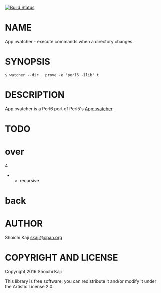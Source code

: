 [![Build Status](https://travis-ci.org/skaji/App-watcher.svg?branch=master)](https://travis-ci.org/skaji/App-watcher)

NAME
====

App::watcher - execute commands when a directory changes

SYNOPSIS
========

    $ watcher --dir . prove -e 'perl6 -Ilib' t

DESCRIPTION
===========

App::watcher is a Perl6 port of Perl5's [App::watcher](https://metacpan.org/release/App-watcher).

TODO
====

over
====

4

  * * recursive

back
====



AUTHOR
======

Shoichi Kaji <skaji@cpan.org>

COPYRIGHT AND LICENSE
=====================

Copyright 2016 Shoichi Kaji

This library is free software; you can redistribute it and/or modify it under the Artistic License 2.0.
